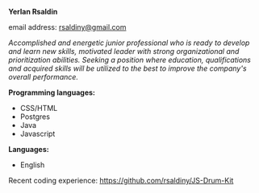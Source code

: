 **Yerlan Rsaldin**

email address: rsaldiny@gmail.com

*Accomplished and energetic junior professional who is ready to develop and learn new skills, motivated leader with strong organizational and prioritization abilities. Seeking a position where education, qualifications and acquired skills will be utilized to the best to improve the company's overall performance.*

**Programming languages:** 

* CSS/HTML 
* Postgres
* Java
* Javascript

**Languages:** 

* English

Recent coding experience: https://github.com/rsaldiny/JS-Drum-Kit


